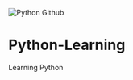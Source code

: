![Python Github](https://user-images.githubusercontent.com/76142366/148684982-c1e68503-4771-4012-a519-248cf6719a82.png)
# Python-Learning
Learning Python
